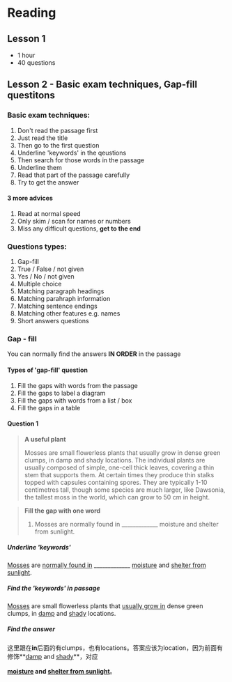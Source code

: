 # Reading

## Lesson 1

- 1 hour
- 40 questions

## Lesson 2 - Basic exam techniques, Gap-fill questitons

### Basic exam techniques:

1. Don't read the passage first
2. Just read the title 
3. Then go to the first question
4. Underline 'keywords' in the qeustions
5. Then search for those words in the passage
6. Underline them
7. Read that part of the passage carefully
8. Try to get the answer

#### 3 more advices

1. Read at normal speed
2. Only skim / scan for names or numbers
3. Miss any difficult questions, **get to the end**

### Questions types:

1. Gap-fill
2. True / False / not given
3. Yes / No / not given
4. Multiple choice
5. Matching paragraph headings
6. Matching parahraph information
7. Matching sentence endings
8. Matching other features e.g. names
9. Short answers questions

### Gap - fill

You can normally find the answers **IN ORDER** in the passage

#### Types of 'gap-fill' question

1. Fill the gaps with words from the passage
2. Fill the gaps to label a diagram
3. Fill the gaps with words from a list / box
4. Fill the gaps in a table

#### Question 1

> **A useful plant**
>
> Mosses are small flowerless plants that usually grow in dense green clumps, in damp and shady locations. The individual plants are usually composed of simple, one-cell thick leaves, covering a thin stem that supports them. At certain times they produce thin stalks topped with capsules containing spores. They are typically 1-10 centimetres tall, though some species are much larger, like Dawsonia, the tallest moss in the world, which can grow to 50 cm in height.

> **Fill the gap with one word**
>
> 1. Mosses are normally found in  _____________ moisture and shelter from sunlight.

##### Underline 'keywords'

<u>Mosses</u> are <u>normally found in</u>  _____________ <u>moisture</u> and <u>shelter from sunlight</u>.

##### Find the 'keywords' in passage

<u>Mosses</u> are small flowerless plants that <u>usually grow in</u> dense green clumps, in <u>damp</u> and <u>shady</u> locations.

##### Find the answer

这里跟在**in**后面的有clumps，也有locations。答案应该为location，因为前面有修饰**<u>damp</u> and <u>shady</u>**，对应

**<u>moisture</u> and <u>shelter from sunlight</u>**。

